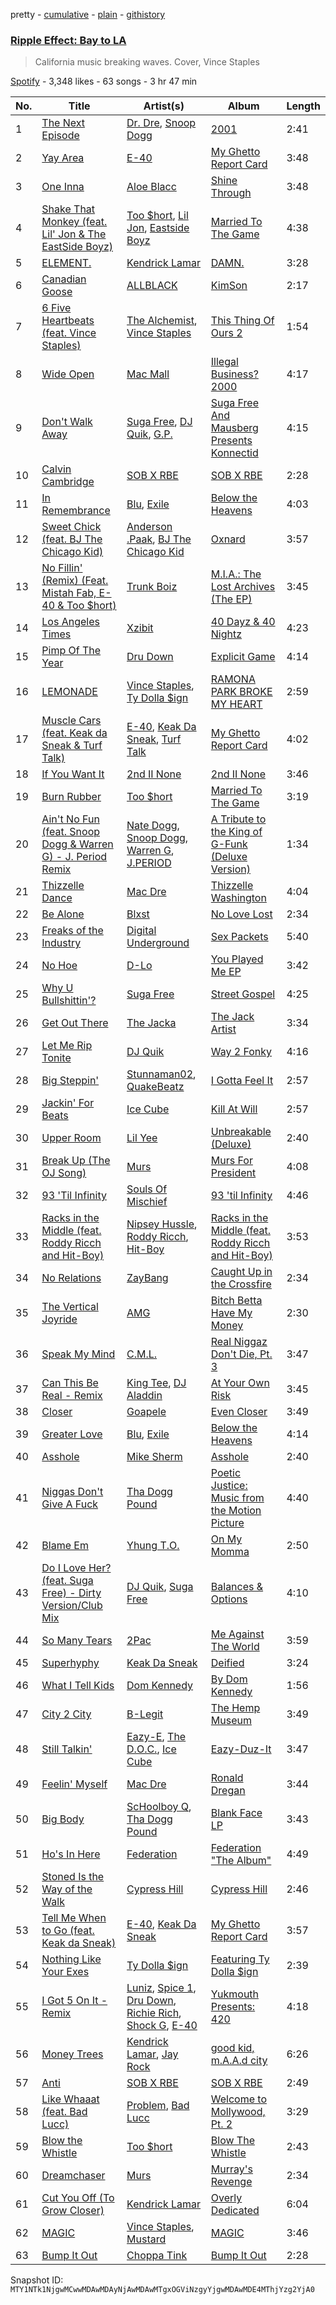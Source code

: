 pretty - [cumulative](/playlists/cumulative/37i9dQZF1DX7q1woBjoKv7.md) - [plain](/playlists/plain/37i9dQZF1DX7q1woBjoKv7) - [githistory](https://github.githistory.xyz/mackorone/spotify-playlist-archive/blob/main/playlists/plain/37i9dQZF1DX7q1woBjoKv7)

### [Ripple Effect: Bay to LA ](https://open.spotify.com/playlist/37i9dQZF1DX7q1woBjoKv7)

> California music breaking waves\. Cover, Vince Staples

[Spotify](https://open.spotify.com/user/spotify) - 3,348 likes - 63 songs - 3 hr 47 min

| No. | Title | Artist(s) | Album | Length |
|---|---|---|---|---|
| 1 | [The Next Episode](https://open.spotify.com/track/4LwU4Vp6od3Sb08CsP99GC) | [Dr\. Dre](https://open.spotify.com/artist/6DPYiyq5kWVQS4RGwxzPC7), [Snoop Dogg](https://open.spotify.com/artist/7hJcb9fa4alzcOq3EaNPoG) | [2001](https://open.spotify.com/album/7q2B4M5EiBkqrlsNW8lB7N) | 2:41 |
| 2 | [Yay Area](https://open.spotify.com/track/6JFdyoLzHdGibgutS7LrBb) | [E\-40](https://open.spotify.com/artist/3crnzLy8R4lVwaigKEOz7V) | [My Ghetto Report Card](https://open.spotify.com/album/3VqKqWHOHYfZqttJ0WwQHl) | 3:48 |
| 3 | [One Inna](https://open.spotify.com/track/09qtF7PhCub3EERhAekikx) | [Aloe Blacc](https://open.spotify.com/artist/0id62QV2SZZfvBn9xpmuCl) | [Shine Through](https://open.spotify.com/album/3jz4MbctSGacssU3Iw7q5z) | 3:48 |
| 4 | [Shake That Monkey \(feat\. Lil' Jon & The EastSide Boyz\)](https://open.spotify.com/track/3XabgBQYC7H80agKcAq83Y) | [Too $hort](https://open.spotify.com/artist/4sb7rZNN93BSS6Gqgepo4v), [Lil Jon](https://open.spotify.com/artist/7sfl4Xt5KmfyDs2T3SVSMK), [Eastside Boyz](https://open.spotify.com/artist/79Pqjevn76nsm1KiEgWuyS) | [Married To The Game](https://open.spotify.com/album/2hDaKG2DTGRCBoCS08GBsW) | 4:38 |
| 5 | [ELEMENT.](https://open.spotify.com/track/1EaKU4dMbesXXd3BrLCtYG) | [Kendrick Lamar](https://open.spotify.com/artist/2YZyLoL8N0Wb9xBt1NhZWg) | [DAMN.](https://open.spotify.com/album/4eLPsYPBmXABThSJ821sqY) | 3:28 |
| 6 | [Canadian Goose](https://open.spotify.com/track/3ASW66hOzCZ5VGhi5qc8QL) | [ALLBLACK](https://open.spotify.com/artist/1cutd8e41XvxXnFPOFIxMD) | [KimSon](https://open.spotify.com/album/6UwQqdToULBwUEyjIwzcjS) | 2:17 |
| 7 | [6 Five Heartbeats \(feat\. Vince Staples\)](https://open.spotify.com/track/5psl7bZImUdYdKfajE2r2v) | [The Alchemist](https://open.spotify.com/artist/0eVyjRhzZKke2KFYTcDkeu), [Vince Staples](https://open.spotify.com/artist/68kEuyFKyqrdQQLLsmiatm) | [This Thing Of Ours 2](https://open.spotify.com/album/0bFVjwPABfPBSWimES0TJ6) | 1:54 |
| 8 | [Wide Open](https://open.spotify.com/track/13A4PSoTGMAepshE8OQpbz) | [Mac Mall](https://open.spotify.com/artist/18jS3V7OkXYfDu3CEK6a0T) | [Illegal Business? 2000](https://open.spotify.com/album/515AhHBJ9R1lkjKQwapu3j) | 4:17 |
| 9 | [Don't Walk Away](https://open.spotify.com/track/5W6s6QssPhhDYUcfhhuA1H) | [Suga Free](https://open.spotify.com/artist/7AjokpCIqf0gHMZJlodw2k), [DJ Quik](https://open.spotify.com/artist/0b2XeWDPeBiLeskT6RFqMb), [G.P.](https://open.spotify.com/artist/5M5DeHUOccbqx3sSUshm3P) | [Suga Free And Mausberg Presents Konnectid](https://open.spotify.com/album/331jLVPGFJFYIP0yVmQarH) | 4:15 |
| 10 | [Calvin Cambridge](https://open.spotify.com/track/4HK9Ive4wK7426QXxQZS6L) | [SOB X RBE](https://open.spotify.com/artist/2TImI3DW7o5MdRXJs4D37h) | [SOB X RBE](https://open.spotify.com/album/6ztEEOoAi6xyYhiiDn3gxc) | 2:28 |
| 11 | [In Remembrance](https://open.spotify.com/track/3QMLZX6JKNMmMLKe1cBiGT) | [Blu](https://open.spotify.com/artist/1KeJhR0ENFviw187pD4LPT), [Exile](https://open.spotify.com/artist/4r4XYZJUeeKCcrkvi7voDP) | [Below the Heavens](https://open.spotify.com/album/2OnNdRdzqs0Xe6VU2uGdPe) | 4:03 |
| 12 | [Sweet Chick \(feat\. BJ The Chicago Kid\)](https://open.spotify.com/track/1eMWxSLN7rDSDSrvKSj8gS) | [Anderson .Paak](https://open.spotify.com/artist/3jK9MiCrA42lLAdMGUZpwa), [BJ The Chicago Kid](https://open.spotify.com/artist/07d5etnpjriczFBB8pxmRe) | [Oxnard](https://open.spotify.com/album/3rqqwtJE89WoWvMyPTvbZc) | 3:57 |
| 13 | [No Fillin' \(Remix\) \(Feat\. Mistah Fab, E\-40 & Too $hort\)](https://open.spotify.com/track/3XYnaoFbCFWgUe84xPIQla) | [Trunk Boiz](https://open.spotify.com/artist/0NVG9QUs1QB7Bi5I6tdpk8) | [M.I.A.: The Lost Archives \(The EP\)](https://open.spotify.com/album/4KdxnBo8nlgKNdndjaNZpT) | 3:45 |
| 14 | [Los Angeles Times](https://open.spotify.com/track/0Acc8Z2mhTiU6ceB4DEyCt) | [Xzibit](https://open.spotify.com/artist/4tujQJicOnuZRLiBFdp3Ou) | [40 Dayz & 40 Nightz](https://open.spotify.com/album/1jlbr51uTL95Vqmw2G8rpA) | 4:23 |
| 15 | [Pimp Of The Year](https://open.spotify.com/track/5f8KgDZ8aQKQii0U1qdRbC) | [Dru Down](https://open.spotify.com/artist/0WbeGaye1H1KUdYWzYlTmk) | [Explicit Game](https://open.spotify.com/album/1ROtodYSqQpGTr4Z99Vq6P) | 4:14 |
| 16 | [LEMONADE](https://open.spotify.com/track/5Z3mR4zAX4K3krt4JAOpmx) | [Vince Staples](https://open.spotify.com/artist/68kEuyFKyqrdQQLLsmiatm), [Ty Dolla $ign](https://open.spotify.com/artist/7c0XG5cIJTrrAgEC3ULPiq) | [RAMONA PARK BROKE MY HEART](https://open.spotify.com/album/2G549zeda2XNICgLmU0pNW) | 2:59 |
| 17 | [Muscle Cars \(feat\. Keak da Sneak & Turf Talk\)](https://open.spotify.com/track/2XMINxteff3hPVWBCZoKlT) | [E\-40](https://open.spotify.com/artist/3crnzLy8R4lVwaigKEOz7V), [Keak Da Sneak](https://open.spotify.com/artist/1sPpJhevOYz54gNgeh2LaV), [Turf Talk](https://open.spotify.com/artist/4KaPpMa2dJyBtUS2UoJTyM) | [My Ghetto Report Card](https://open.spotify.com/album/3VqKqWHOHYfZqttJ0WwQHl) | 4:02 |
| 18 | [If You Want It](https://open.spotify.com/track/5MGSSlI7LQxTJ2IJsyRDlq) | [2nd II None](https://open.spotify.com/artist/1rlHVdoyfG6pQkzcMWI4dr) | [2nd II None](https://open.spotify.com/album/0xwxoALWTPNBxB6Xq9Fy66) | 3:46 |
| 19 | [Burn Rubber](https://open.spotify.com/track/0LDsM5oTo0gKnrRMS9z03e) | [Too $hort](https://open.spotify.com/artist/4sb7rZNN93BSS6Gqgepo4v) | [Married To The Game](https://open.spotify.com/album/2hDaKG2DTGRCBoCS08GBsW) | 3:19 |
| 20 | [Ain't No Fun \(feat\. Snoop Dogg & Warren G\) \- J\. Period Remix](https://open.spotify.com/track/2ZISkmEwGbCumgw9K4SyH0) | [Nate Dogg](https://open.spotify.com/artist/1Oa0bMld0A3u5OTYfMzp5h), [Snoop Dogg](https://open.spotify.com/artist/7hJcb9fa4alzcOq3EaNPoG), [Warren G](https://open.spotify.com/artist/2B4ZHz4QDWJTXPFPgO5peE), [J.PERIOD](https://open.spotify.com/artist/1MGyQRNDBHqVYkW1nNKRBv) | [A Tribute to the King of G\-Funk \(Deluxe Version\)](https://open.spotify.com/album/0gQCJgIgBQZqllOHzHlGGL) | 1:34 |
| 21 | [Thizzelle Dance](https://open.spotify.com/track/7sUwXk6EFE6cwkrJreS6dD) | [Mac Dre](https://open.spotify.com/artist/4sv6VJ2QZlaSosz3kFlxQH) | [Thizzelle Washington](https://open.spotify.com/album/42aAmE5LaJyWCpziALLIj7) | 4:04 |
| 22 | [Be Alone](https://open.spotify.com/track/7tjtWVu8RsshzPxQm8oT3y) | [Blxst](https://open.spotify.com/artist/4qXC0i02bSFstECuXP2ZpL) | [No Love Lost](https://open.spotify.com/album/0pwGvLOBpgIgFlrQVSRqh9) | 2:34 |
| 23 | [Freaks of the Industry](https://open.spotify.com/track/76kceotndtU22uqo45iGql) | [Digital Underground](https://open.spotify.com/artist/7jocoSCuCtpCxCI6IbP8ye) | [Sex Packets](https://open.spotify.com/album/6HWrL7hDFxfc8Z17JI9JIL) | 5:40 |
| 24 | [No Hoe](https://open.spotify.com/track/6Zx8kYgqiTiZzj0ZQ2aTfx) | [D\-Lo](https://open.spotify.com/artist/0kHp6OZT4pvcCbTMfQCOvE) | [You Played Me EP](https://open.spotify.com/album/1LqKGvvDlz4OgpTVhEgvTR) | 3:42 |
| 25 | [Why U Bullshittin'?](https://open.spotify.com/track/3zb1zBmkrPF6VW8RhlSYA1) | [Suga Free](https://open.spotify.com/artist/7AjokpCIqf0gHMZJlodw2k) | [Street Gospel](https://open.spotify.com/album/1ZAEMU1aaMpCQXKLJiuI7Q) | 4:25 |
| 26 | [Get Out There](https://open.spotify.com/track/20QaiUGeFDn6cZetaZt8DF) | [The Jacka](https://open.spotify.com/artist/1Z3HvW1V35gdsbhY20SMoU) | [The Jack Artist](https://open.spotify.com/album/3kjyw1SUYdGbgfcjzhnP5Y) | 3:34 |
| 27 | [Let Me Rip Tonite](https://open.spotify.com/track/0iGDiygSImINo5BHeG5Wew) | [DJ Quik](https://open.spotify.com/artist/0b2XeWDPeBiLeskT6RFqMb) | [Way 2 Fonky](https://open.spotify.com/album/7lN48pcvMxO3MpwTEdKaEW) | 4:16 |
| 28 | [Big Steppin'](https://open.spotify.com/track/3mEvoHooPhGoCEPllsAHbH) | [Stunnaman02](https://open.spotify.com/artist/6GqksGv39gHrhEbbI0Mavw), [QuakeBeatz](https://open.spotify.com/artist/30HKqvpaWBTGoxIO8hFMt1) | [I Gotta Feel It](https://open.spotify.com/album/40zL3nX0xp8rMtNEwdDKf7) | 2:57 |
| 29 | [Jackin' For Beats](https://open.spotify.com/track/2I7lgP1f5p5cKH7aNHtEEx) | [Ice Cube](https://open.spotify.com/artist/3Mcii5XWf6E0lrY3Uky4cA) | [Kill At Will](https://open.spotify.com/album/7oeFV70h2fDapspboicRP5) | 2:57 |
| 30 | [Upper Room](https://open.spotify.com/track/5FTfv96lvE1uyo6nuZHLf1) | [Lil Yee](https://open.spotify.com/artist/19lRQBKp4lxRDaxoKVUE9i) | [Unbreakable \(Deluxe\)](https://open.spotify.com/album/5cylcDkzqTjkGb7GPhJuUr) | 2:40 |
| 31 | [Break Up \(The OJ Song\)](https://open.spotify.com/track/0oiWHkgiWtZvwGPU4LT4iD) | [Murs](https://open.spotify.com/artist/2dWF6m2ksP9GN75fufFp16) | [Murs For President](https://open.spotify.com/album/2ZZhWlY1E9kqRl7O945Fto) | 4:08 |
| 32 | [93 'Til Infinity](https://open.spotify.com/track/0PV1TFUMTBrDETzW6KQulB) | [Souls Of Mischief](https://open.spotify.com/artist/5Rzqmz1zAszembFHGZQuAt) | [93 'til Infinity](https://open.spotify.com/album/7aSjaEi3OQ2aZemcJDhMb1) | 4:46 |
| 33 | [Racks in the Middle \(feat\. Roddy Ricch and Hit\-Boy\)](https://open.spotify.com/track/6ya8ejoKgw906Y8LWclqrp) | [Nipsey Hussle](https://open.spotify.com/artist/0EeQBlQJFiAfJeVN2vT9s0), [Roddy Ricch](https://open.spotify.com/artist/757aE44tKEUQEqRuT6GnEB), [Hit\-Boy](https://open.spotify.com/artist/6q3p11nP1p80Ey6LrOOSed) | [Racks in the Middle \(feat\. Roddy Ricch and Hit\-Boy\)](https://open.spotify.com/album/6a2c06GAsKigzV53VyzBXk) | 3:53 |
| 34 | [No Relations](https://open.spotify.com/track/5qKbs3mFIH32UoUbjcHmvc) | [ZayBang](https://open.spotify.com/artist/4knZcINThe7rbCYx0FVewG) | [Caught Up in the Crossfire](https://open.spotify.com/album/2WYqb8me94nyB2eh153rMg) | 2:34 |
| 35 | [The Vertical Joyride](https://open.spotify.com/track/5ECFhu3M7VHoeq9aFtKhXm) | [AMG](https://open.spotify.com/artist/0Pn30Vf7efqPb1kyXa6B9S) | [Bitch Betta Have My Money](https://open.spotify.com/album/6NtUsU9hkD2JWf0zsLPBqc) | 2:30 |
| 36 | [Speak My Mind](https://open.spotify.com/track/3bkhuex30dRe1queBFQ2Pj) | [C.M.L.](https://open.spotify.com/artist/5z5Wgdaa8Z16FrWxXdmXCT) | [Real Niggaz Don't Die, Pt\. 3](https://open.spotify.com/album/7pFRriu4yzP7mBd055gzOG) | 3:47 |
| 37 | [Can This Be Real \- Remix](https://open.spotify.com/track/36oQ4muoanwAhzc3lgcBIL) | [King Tee](https://open.spotify.com/artist/0zCyco6JHJv7zKHbyMmsut), [DJ Aladdin](https://open.spotify.com/artist/5L2uLehvuvmgOvbba3jYQj) | [At Your Own Risk](https://open.spotify.com/album/7C8WEIuuruwfPcmWqEnvmt) | 3:45 |
| 38 | [Closer](https://open.spotify.com/track/2UXEwIOtNGUUgGdXnds8V7) | [Goapele](https://open.spotify.com/artist/5cgtn5YWC3Fr06wTps1dBq) | [Even Closer](https://open.spotify.com/album/7KgzSaFHNmywgJTxBcY3zw) | 3:49 |
| 39 | [Greater Love](https://open.spotify.com/track/6kBq7aJA1zwdaSp5DxJVAj) | [Blu](https://open.spotify.com/artist/1KeJhR0ENFviw187pD4LPT), [Exile](https://open.spotify.com/artist/4r4XYZJUeeKCcrkvi7voDP) | [Below the Heavens](https://open.spotify.com/album/2OnNdRdzqs0Xe6VU2uGdPe) | 4:14 |
| 40 | [Asshole](https://open.spotify.com/track/6aD0Es1eyfVqpYZKJm9WkC) | [Mike Sherm](https://open.spotify.com/artist/3tqosLbNFNekyZyO2KJ6qd) | [Asshole](https://open.spotify.com/album/3OSvRWWpgxP53XXqNDzObs) | 2:40 |
| 41 | [Niggas Don't Give A Fuck](https://open.spotify.com/track/4Z91tm2NAqE8aEF79Qd6lf) | [Tha Dogg Pound](https://open.spotify.com/artist/60CFNa0ggWjV8OSDey8aGT) | [Poetic Justice: Music from the Motion Picture](https://open.spotify.com/album/4cexzIEP1mkthBusUZZeB3) | 4:40 |
| 42 | [Blame Em](https://open.spotify.com/track/6CduUOTYsQo3j7AlxT7Jrm) | [Yhung T.O.](https://open.spotify.com/artist/1Yss4ClgrS9sIprNlq5O3l) | [On My Momma](https://open.spotify.com/album/1WsHik21ktUxeJzUNWeZyD) | 2:50 |
| 43 | [Do I Love Her? \(feat\. Suga Free\) \- Dirty Version/Club Mix](https://open.spotify.com/track/3N3bbZga5ifQWxnzCrm3m2) | [DJ Quik](https://open.spotify.com/artist/0b2XeWDPeBiLeskT6RFqMb), [Suga Free](https://open.spotify.com/artist/7AjokpCIqf0gHMZJlodw2k) | [Balances & Options](https://open.spotify.com/album/5PXzxg04jRvEujq0gxbVi8) | 4:10 |
| 44 | [So Many Tears](https://open.spotify.com/track/0NzNKU2MJ9LCetT2uZMJH2) | [2Pac](https://open.spotify.com/artist/1ZwdS5xdxEREPySFridCfh) | [Me Against The World](https://open.spotify.com/album/3OrucS4sHv6Bl9GS4rafEk) | 3:59 |
| 45 | [Superhyphy](https://open.spotify.com/track/437aMty6yJs0d67eR4Cr2n) | [Keak Da Sneak](https://open.spotify.com/artist/1sPpJhevOYz54gNgeh2LaV) | [Deified](https://open.spotify.com/album/3Bb5VtAPHYXvittk1viPGC) | 3:24 |
| 46 | [What I Tell Kids](https://open.spotify.com/track/3oYnV0drVKpxvrHiP9shSP) | [Dom Kennedy](https://open.spotify.com/artist/3s8alQfNnY0roAHaJh7Xxt) | [By Dom Kennedy](https://open.spotify.com/album/0tuOColD9mAZ4SGt4qtvEx) | 1:56 |
| 47 | [City 2 City](https://open.spotify.com/track/5coMi2aEYCZX6QNlGfEpI3) | [B\-Legit](https://open.spotify.com/artist/6nltEpEZtqZD1v4YJLlaZI) | [The Hemp Museum](https://open.spotify.com/album/79nOACmtyZABVOeMjgnA1F) | 3:49 |
| 48 | [Still Talkin'](https://open.spotify.com/track/4wiNvPbYWmCL7gDbmo2SyL) | [Eazy\-E](https://open.spotify.com/artist/7B4hKK0S9QYnaoqa9OuwgX), [The D.O.C.](https://open.spotify.com/artist/2htToCUWzqrvOX6ISJY1nd), [Ice Cube](https://open.spotify.com/artist/3Mcii5XWf6E0lrY3Uky4cA) | [Eazy\-Duz\-It](https://open.spotify.com/album/2glPhGd3WXbnNttSdOOr2e) | 3:47 |
| 49 | [Feelin' Myself](https://open.spotify.com/track/4pOwXHMGYZbsXQMhYnetHG) | [Mac Dre](https://open.spotify.com/artist/4sv6VJ2QZlaSosz3kFlxQH) | [Ronald Dregan](https://open.spotify.com/album/3w9W3fAOdt8eDPD748VsqV) | 3:44 |
| 50 | [Big Body](https://open.spotify.com/track/7fQzRNL3k0YUkhTTSuZgcg) | [ScHoolboy Q](https://open.spotify.com/artist/5IcR3N7QB1j6KBL8eImZ8m), [Tha Dogg Pound](https://open.spotify.com/artist/60CFNa0ggWjV8OSDey8aGT) | [Blank Face LP](https://open.spotify.com/album/0YbpATCIng8Fz2JrfHmEf7) | 3:43 |
| 51 | [Ho's In Here](https://open.spotify.com/track/3JuoeFImq2hAC2xm7US2lu) | [Federation](https://open.spotify.com/artist/1IpTB6p6H8ImPEpktuz8Bx) | [Federation "The Album"](https://open.spotify.com/album/6StZLNR9rYGuWqjDQZVOPi) | 4:49 |
| 52 | [Stoned Is the Way of the Walk](https://open.spotify.com/track/3bYrxDub4IJVA0g0FAbiYd) | [Cypress Hill](https://open.spotify.com/artist/4P0dddbxPil35MNN9G2MEX) | [Cypress Hill](https://open.spotify.com/album/4tQSV1ZGpwlo3dBiTRuKvM) | 2:46 |
| 53 | [Tell Me When to Go \(feat\. Keak da Sneak\)](https://open.spotify.com/track/7eJ5kRpMNPAk7ccCDKywjH) | [E\-40](https://open.spotify.com/artist/3crnzLy8R4lVwaigKEOz7V), [Keak Da Sneak](https://open.spotify.com/artist/1sPpJhevOYz54gNgeh2LaV) | [My Ghetto Report Card](https://open.spotify.com/album/3VqKqWHOHYfZqttJ0WwQHl) | 3:57 |
| 54 | [Nothing Like Your Exes](https://open.spotify.com/track/4SU9mnYWIdqNU4drmm5MGk) | [Ty Dolla $ign](https://open.spotify.com/artist/7c0XG5cIJTrrAgEC3ULPiq) | [Featuring Ty Dolla $ign](https://open.spotify.com/album/6M4Nu5UgX097dxeF2lm9P8) | 2:39 |
| 55 | [I Got 5 On It \- Remix](https://open.spotify.com/track/1fRWr1ySjfeoqBDXiEjnaV) | [Luniz](https://open.spotify.com/artist/3z3g65U7mmyyBmmDfsQK9x), [Spice 1](https://open.spotify.com/artist/4TqmaFJYM8SvuhrunxpmT3), [Dru Down](https://open.spotify.com/artist/0WbeGaye1H1KUdYWzYlTmk), [Richie Rich](https://open.spotify.com/artist/4hSGrfIm5xRloHXESKxrFd), [Shock G](https://open.spotify.com/artist/7mFqeqDcctDWHGKY2AIAMl), [E\-40](https://open.spotify.com/artist/3crnzLy8R4lVwaigKEOz7V) | [Yukmouth Presents: 420](https://open.spotify.com/album/14V70hXPeg6dtP5YxkRMeE) | 4:18 |
| 56 | [Money Trees](https://open.spotify.com/track/2HbKqm4o0w5wEeEFXm2sD4) | [Kendrick Lamar](https://open.spotify.com/artist/2YZyLoL8N0Wb9xBt1NhZWg), [Jay Rock](https://open.spotify.com/artist/28ExwzUQsvgJooOI0X1mr3) | [good kid, m.A.A.d city](https://open.spotify.com/album/6PBZN8cbwkqm1ERj2BGXJ1) | 6:26 |
| 57 | [Anti](https://open.spotify.com/track/3BVC9lRwjgKrWwDxgFAKA8) | [SOB X RBE](https://open.spotify.com/artist/2TImI3DW7o5MdRXJs4D37h) | [SOB X RBE](https://open.spotify.com/album/6ztEEOoAi6xyYhiiDn3gxc) | 2:49 |
| 58 | [Like Whaaat \(feat\. Bad Lucc\)](https://open.spotify.com/track/20X0AnKMbmD4PG6D5W1G3G) | [Problem](https://open.spotify.com/artist/0399oiMcmbOzzsYQDNYqxn), [Bad Lucc](https://open.spotify.com/artist/77kP3V3j9SPpyF5wem7tck) | [Welcome to Mollywood, Pt\. 2](https://open.spotify.com/album/0xzTD2Jkc4bhqdfgyZma6Z) | 3:29 |
| 59 | [Blow the Whistle](https://open.spotify.com/track/2lMg3lCMOGistaWBNGjuT3) | [Too $hort](https://open.spotify.com/artist/4sb7rZNN93BSS6Gqgepo4v) | [Blow The Whistle](https://open.spotify.com/album/5GiqXho2S6vfntgRwSdhYp) | 2:43 |
| 60 | [Dreamchaser](https://open.spotify.com/track/2pgRCyR76WkLgnCXjsTQ5b) | [Murs](https://open.spotify.com/artist/2dWF6m2ksP9GN75fufFp16) | [Murray's Revenge](https://open.spotify.com/album/3KemAqTdgRAp1ZKInbgxyq) | 2:34 |
| 61 | [Cut You Off \(To Grow Closer\)](https://open.spotify.com/track/3LkG1iJmtgmCsKof2QMme6) | [Kendrick Lamar](https://open.spotify.com/artist/2YZyLoL8N0Wb9xBt1NhZWg) | [Overly Dedicated](https://open.spotify.com/album/7MoLQ8vckhwBbQqEYQTYQC) | 6:04 |
| 62 | [MAGIC](https://open.spotify.com/track/5FvXe5bz4nQQ4eBaitt4EC) | [Vince Staples](https://open.spotify.com/artist/68kEuyFKyqrdQQLLsmiatm), [Mustard](https://open.spotify.com/artist/0YinUQ50QDB7ZxSCLyQ40k) | [MAGIC](https://open.spotify.com/album/0pVhqkfdTywxdrHc3RCo7u) | 3:46 |
| 63 | [Bump It Out](https://open.spotify.com/track/4kJogWRvKwlReAUoA8cuIR) | [Choppa Tink](https://open.spotify.com/artist/1QNZahE3RE9575efPK5fda) | [Bump It Out](https://open.spotify.com/album/4vnv2wRmmiLDNb4cvdvgZO) | 2:28 |

Snapshot ID: `MTY1NTk1NjgwMCwwMDAwMDAyNjAwMDAwMTgxOGViNzgyYjgwMDAwMDE4MThjYzg2YjA0`
